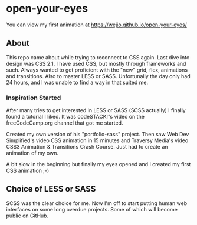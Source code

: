 # open-your-eyes
You can view my first animation at https://wejio.github.io/open-your-eyes/

## About
This repo came about while trying to reconnect to CSS again. Last dive into design was CSS 2.1. I have used CSS, but mostly through frameworks and such. Always wanted to get proficient with the "new" grid, flex, animations and transitions. Also to master LESS or SASS. Unfortunally the day only had 24 hours, and I was unable to find a way in that suited me.

### Inspiration Started
After many tries to get interested in LESS or SASS (SCSS actually) I finally found a tutorial I liked. It was codeSTACKr's video on the freeCodeCamp.org
 channel that got me started. 
 
Created my own version of his "portfolio-sass" project. Then saw Web Dev Simplified's video CSS animation in 15 minutes and Traversy Media's video CSS3 Animation & Transitions Crash Course. Just had to create an animation of my own.

A bit slow in the beginning but finally my eyes opened and I created my first CSS animation ;-)

## Choice of LESS or SASS
SCSS was the clear choice for me. Now I'm off to start putting human web interfaces on some long overdue projects. Some of which will become public on GitHub.

